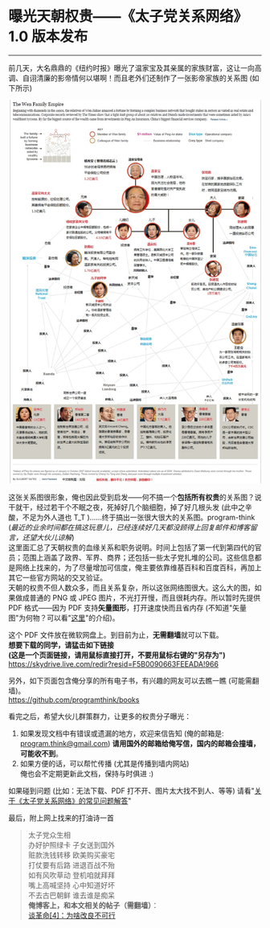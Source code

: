# 曝光天朝权贵——《太子党关系网络》1.0 版本发布 

-----

 前几天，大名鼎鼎的《纽约时报》曝光了温家宝及其亲属的家族财富，这让一向高调、自诩清廉的影帝情何以堪啊！而且老外们还制作了一张影帝家族的关系图 (如下所示)  
   
 ![不见图 请翻墙](images/C4E-so2ho32govqcEfQRHesraXpWh1TEoTC53YxBgCe3147JE8NK36LuZjZr2IIvUnKACiFAjEkAhRc36Wc1XyrwbaVfGtAq66iQkHcHM104n1NclQ1l896J680)  
   
 这张关系图很形象，俺也因此受到启发——何不搞一个**包括所有权贵**的关系图？说干就干，经过若干个不眠之夜，死掉好几个脑细胞，掉了好几根头发 (此中之辛酸，不足为外人道也 T\_T )......终于搞出一张很大很大的关系图。program-think  
 (*最近的业余时间都在搞这玩意儿，已经连续好几天都没顾得上回复邮件和博客留言，还望大伙儿谅解*)  
 这里面汇总了天朝权贵的血缘关系和职务说明。时间上包括了第一代到第四代的官员；范围上涵盖了政界、军界、商界；还包括一些太子党扎堆的公司。这些信息都是网络上找来的，为了尽量增加可信度，俺主要依靠维基百科和百度百科，再加上其它一些官方网站的交叉验证。  
 天朝的权贵不但人数众多，而且关系复杂，所以这张网络图很大。这么大的图，如果做成普通的 PNG 或 JPEG 图片，不光打开慢，而且很耗内存。所以暂时先提供 PDF 格式——因为 PDF 支持**矢量图形**，打开速度快而且省内存 (不知道"矢量图"为何物？可以看"[这里](https://zh.wikipedia.org/wiki/%E7%9F%A2%E9%87%8F%E5%9B%BE%E5%BD%A2)"的介绍)。  
   
 这个 PDF 文件放在微软网盘上。到目前为止，**无需翻墙**就可以下载。  
 **想要下载的同学，请猛击如下链接  
 (这是一个页面链接，请用鼠标直接打开，不要用鼠标右键的"另存为")**  
 <https://skydrive.live.com/redir?resid=F5B0090663FEEADA!966>  
   
 另外，如下页面包含俺分享的所有电子书，有兴趣的网友可以去瞧一瞧 (可能需翻墙)。  
 <https://github.com/programthink/books>  
   
 看完之后，希望大伙儿群策群力，让更多的权贵分子曝光：  
 1. 如果发现文档中有错误或遗漏的地方，欢迎来信告知 (俺的邮箱是: [program.think@gmail.com](mailto:program.think@gmail.com)) **请用国外的邮箱给俺写信，国内的邮箱会撞墙，可能收不到**。  
 2. 如果方便的话，可以帮忙传播 (尤其是传播到墙内网站)  
 俺也会不定期更新此文档，保持与时俱进 :)  
   
 如果碰到问题 (比如：无法下载、PDF 打不开、图片太大找不到人、等等) 请看"[关于《太子党关系网络》的常见问题解答](https://program-think.blogspot.com/2012/11/princelings-faq.html)"  
   
 最后，附上网上找来的打油诗一首  
 
>  太子党众生相  
>  办好护照绿卡 子女送到国外  
>  赃款洗钱转移 欧美购买豪宅  
>  打仗要有后路 进退百战不殆  
>  如有风吹草动 登机咱就拜拜  
>  嘴上高喊坚持 心中知道好坏  
>  不去古巴朝鲜 谁去谁是痴呆  
 **俺博客上，和本文相关的帖子（需翻墙）**：  
 [谈革命[4]：为啥改良不可行](https://program-think.blogspot.com/2012/05/revolution-4.html) 